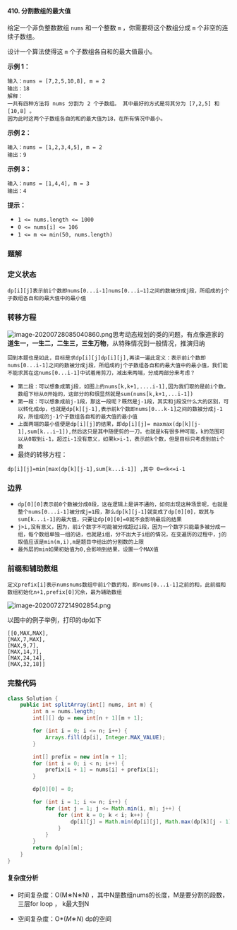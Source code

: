 #### 410. 分割数组的最大值

给定一个非负整数数组 `nums` 和一个整数 `m` ，你需要将这个数组分成 `m` 个非空的连续子数组。

设计一个算法使得这 `m` 个子数组各自和的最大值最小。

**示例 1：**

```shell
输入：nums = [7,2,5,10,8], m = 2
输出：18
解释：
一共有四种方法将 nums 分割为 2 个子数组。 其中最好的方式是将其分为 [7,2,5] 和 [10,8] 。
因为此时这两个子数组各自的和的最大值为18，在所有情况中最小。
```

**示例 2：**

```shell
输入：nums = [1,2,3,4,5], m = 2
输出：9
```

**示例 3：**

```shell
输入：nums = [1,4,4], m = 3
输出：4
```

**提示：**

- `1 <= nums.length <= 1000`
- `0 <= nums[i] <= 106`
- `1 <= m <= min(50, nums.length)`

### 题解

### 定义状态

`dp[i][j]表示前i个数即nums[0...i-1]nums[0...i−1]之间的数被分成j段，所组成的j个子数组各自和的最大值中的最小值`

### 转移方程

![image-20200728085040860.png](http://gitlab.wsh-study.com/xp-study/LeeteCode/-/blob/master/动态规划/images/分割数组的最大值/1.jpg)思考动态规划的类的问题，有点像道家的**道生一，一生二，二生三，三生万物**，从特殊情况到一般情况，推演归纳

`回到本题也是如此，目标是求dp[i][j]dp[i][j],再读一遍此定义：表示前i个数即nums[0...i-1]之间的数被分成j段，所组成的j个子数组各自和的最大值中的最小值，我们能不能求其在这nums[0...i-1]中试着用剪刀，减出来两端，分成两部分来考虑？`

* `第二段：可以想象成第j段，如图上的nums[k,k+1,....i-1],因为我们取的是前i个数，数组下标从0开始的，这部分的和很显然就是sum(nums[k,k+1,...i-1])`
* `第一段：可以想象成前j-1段，那这一段呢？既然是j-1段，其实和j段没什么大的区别，可以转化成dp，也就是dp[k][j-1],表示前k个数即nums[0...k-1]之间的数被分成j-1段，所组成的j-1个子数组各自和的最大值的最小值`
* `上面两端的最小值便是dp[i][j]的结果，即dp[i][j]= maxmax(dp[k][j-1],sum[k...i−1]),然后这只是其中随便剪的一刀，也就是k有很多种可能，k的范围可以从0取到i-1，超过i-1没有意义，如果k>i-1，表示前k个数，但是目标只考虑到前i个数`
* 最终的转移方程：

`dp[i][j]=min[max(dp[k][j-1],sum[k...i-1]] ,其中 0=<k<=i-1`

### 边界

* `dp[0][0]表示前0个数被分成0段，这在逻辑上是讲不通的，如何出现这种场景呢，也就是整个nums[0...i-1]被分成j=1段，那么dp[k][j-1]就变成了dp[0][0]，取其与sum[k...i-1]的最大值，只要让dp[0][0]=0就不会影响最后的结果`
* `j>i,没有意义，因为，前i个数字不可能被分成超过i段，因为一个数字只能最多被分成一组，每个数组单独一组的话，也就是i组，分不出大于i组的情况，在变遍历的过程中，j的取值应该是min(m,i),m是题目中给出的分割数的上限`
* `最外层的min如果初始值为0,会影响到结果，设置一个MAX值`

### 前缀和辅助数组

`定义prefix[i]表示numsnums数组中前i个数的和，即nums[0...i-1]之前的和，此前缀和数组初始化n+1,prefix[0]冗余，最为辅助数组`

![image-20200727214902854.png](http://gitlab.wsh-study.com/xp-study/LeeteCode/-/blob/master/动态规划/images/分割数组的最大值/2.jpg)

以图中的例子举例，打印的dp如下

```shell
[[0,MAX,MAX],
[MAX,7,MAX],
[MAX,9,7],
[MAX,14,7],
[MAX,24,14],
[MAX,32,18]]
```

### 完整代码

```java
class Solution {
    public int splitArray(int[] nums, int m) {
        int n = nums.length;
        int[][] dp = new int[n + 1][m + 1];

        for (int i = 0; i <= n; i++) {
            Arrays.fill(dp[i], Integer.MAX_VALUE);
        }

        int[] prefix = new int[n + 1];
        for (int i = 0; i < n; i++) {
            prefix[i + 1] = nums[i] + prefix[i];
        }

        dp[0][0] = 0;

        for (int i = 1; i <= n; i++) {
            for (int j = 1; j <= Math.min(i, m); j++) {
                for (int k = 0; k < i; k++) {
                    dp[i][j] = Math.min(dp[i][j], Math.max(dp[k][j - 1], prefix[i] - prefix[k]));
                }
            }
        }
        return dp[n][m];
    }
}
```

#### **复杂度分析**

* 时间复杂度：O(M∗N∗N) ，其中N是数组nums的长度，M是要分割的段数，三层for loop ， k最大到N


* 空间复杂度：O*(*M*∗*N*) dp的空间
